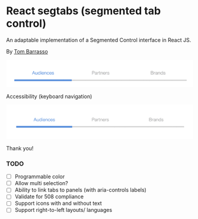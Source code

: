 # React segtabs (segmented tab control)

An adaptable implementation of a Segmented Control interface in React JS.

By [Tom Barrasso](https://barrasso.me)

![react-segtabs gif](./react-segtabs.gif "react-segtabs gif")

Accessibility (keyboard navigation)

![react-segtabs tabbing gif](./react-segtabs-tab.gif "react-segtabs tabbing gif")

Thank you!

### TODO

- [ ] Programmable color
- [ ] Allow multi selection?
- [ ] Ability to link tabs to panels (with aria-controls labels)
- [ ] Validate for 508 compliance
- [ ] Support icons with and without text
- [ ] Support right-to-left layouts/ languages
